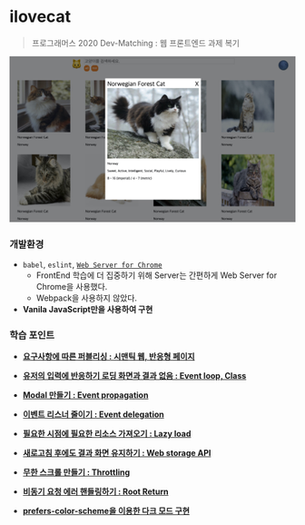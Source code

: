 # ilovecat
>  프로그래머스 2020 Dev-Matching : 웹 프론트엔드 과제 복기

![](./ilovecat.jpg)



### 개발환경

- `babel`, `eslint`, [`Web Server for Chrome`](https://chrome.google.com/webstore/detail/web-server-for-chrome/ofhbbkphhbklhfoeikjpcbhemlocgigb)
  - FrontEnd 학습에 더 집중하기 위해 Server는 간편하게 Web Server for Chrome을 사용했다.
  - Webpack을 사용하지 않았다.
- **Vanila JavaScript만을 사용하여 구현**



### 학습 포인트

- [**요구사항에 따른 퍼블리싱 : 시맨틱 웹, 반응형 페이지**](https://velog.io/@hyeon930/요구사항에-따른-퍼블리싱-시맨틱-웹-반응형-페이지)
- [**유저의 입력에 반응하기 로딩 화면과 결과 없음 : Event loop, Class**](https://velog.io/@hyeon930/유저의-입력에-반응하기-로딩-화면과-결과-없음-Event-loop-Class)
- [**Modal 만들기 : Event propagation**](https://velog.io/@hyeon930/Modal-만들기-Event-propagation)
- [**이벤트 리스너 줄이기 : Event delegation**](https://velog.io/@hyeon930/이벤트-리스너-줄이기-Event-delegation)
- [**필요한 시점에 필요한 리소스 가져오기 : Lazy load**](https://velog.io/@hyeon930/필요한-시점에-필요한-리소스-가져오기-Lazy-loading)

- [**새로고침 후에도 결과 화면 유지하기 : Web storage API**](https://velog.io/@hyeon930/새로고침-후에도-결과-화면-유지하기-Web-Storage-API)
- [**무한 스크롤 만들기 : Throttling**](https://velog.io/@hyeon930/무한-스크롤-만들기-Throttling)
- [**비동기 요청 에러 핸들링하기 : Root Return**](https://velog.io/@hyeon930/비동기-요청-에러-핸들링하기)
- [**prefers-color-scheme을 이용한 다크 모드 구현**]()

